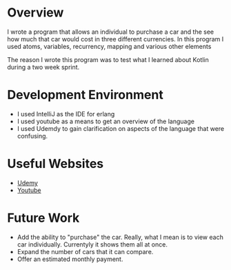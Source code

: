 # Overview

I wrote a program that allows an individual to purchase a car and the see how much that car would cost in three different currencies. 
In this program I used atoms, variables, recurrency, mapping and various other elements


The reason I wrote this program was to test what I learned about Kotlin during a two week sprint.


# Development Environment

- I used IntelliJ as the IDE for erlang
- I used youtube as a means to get an overview of the language
- I used Udemdy to gain clarification on aspects of the language that were confusing.


# Useful Websites

* [Udemy](https://www.udemy.com/)
* [Youtube](https://www.youtube.com/watch?v=IEhwc2q1zG4)

# Future Work


* Add the ability to "purchase" the car. Really, what I mean is to view each car individually. Currentyly it shows them all at once.
* Expand the number of cars that it can compare.
* Offer an estimated monthly payment.
